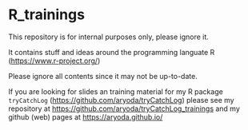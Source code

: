 # R_trainings

This repository is for internal purposes only, please ignore it.

It contains stuff and ideas around the programming languate R (https://www.r-project.org/)

Please ignore all contents since it may not be up-to-date.

If you are looking for slides an training material for my R package `tryCatchLog`
(https://github.com/aryoda/tryCatchLog) please see my repository at
https://github.com/aryoda/tryCatchLog_trainings
and my github (web) pages at https://aryoda.github.io/
